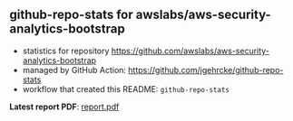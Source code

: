 ## github-repo-stats for awslabs/aws-security-analytics-bootstrap

- statistics for repository https://github.com/awslabs/aws-security-analytics-bootstrap
- managed by GitHub Action: https://github.com/jgehrcke/github-repo-stats
- workflow that created this README: `github-repo-stats`

**Latest report PDF**: [report.pdf](https://github.com/awslabs/aws-security-analytics-bootstrap/raw/github-repo-stats/awslabs/aws-security-analytics-bootstrap/latest-report/report.pdf)

